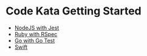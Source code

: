 # Code Kata Getting Started

- [NodeJS with Jest](./nodejs_jest.md)
- [Ruby with RSpec](./ruby_rspec.md)
- [Go with Go Test](./golang_gotest.md)
- [Swift](./swift.md)
